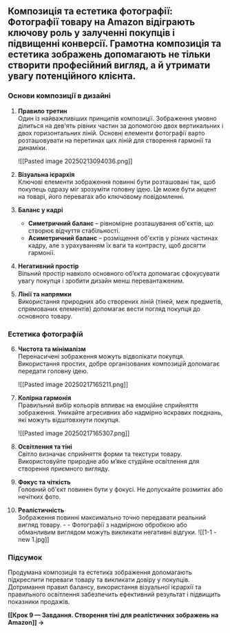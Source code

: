## **Композиція та естетика фотографії:** Фотографії товару на Amazon відіграють ключову роль у залученні покупців і підвищенні конверсії. Грамотна композиція та естетика зображень допомагають не тільки створити професійний вигляд, а й утримати увагу потенційного клієнта.

### **Основи композиції в дизайні**

1. **Правило третин**  
    Один із найважливіших принципів композиції. Зображення умовно ділиться на дев'ять рівних частин за допомогою двох вертикальних і двох горизонтальних ліній. Основні елементи фотографії варто розташовувати на перетинах цих ліній для створення гармонії та динаміки.
    
	![[Pasted image 20250213094036.png]]
	
2. **Візуальна ієрархія**  
    Ключові елементи зображення повинні бути розташовані так, щоб покупець одразу міг зрозуміти головну ідею. Це може бути акцент на товарі, його перевагах або ключовому повідомленні.
    
3. **Баланс у кадрі**
    
    - **Симетричний баланс** – рівномірне розташування об'єктів, що створює відчуття стабільності.
    - **Асиметричний баланс** – розміщення об'єктів у різних частинах кадру, але з урахуванням їх ваги та контрасту, щоб досягти гармонії.
4. **Негативний простір**  
    Вільний простір навколо основного об’єкта допомагає сфокусувати увагу покупця і зробити дизайн менш перевантаженим.
    
5. **Лінії та напрямки**  
    Використання природних або створених ліній (тіней, меж предметів, спрямованих елементів) допомагає вести погляд покупця до основного товару.
    

### **Естетика фотографій**

6. **Чистота та мінімалізм**  
    Перенасичені зображення можуть відволікати покупця. Використання простих, добре організованих композицій допомагає передати головну ідею.
    
    
	![[Pasted image 20250217165211.png]]
	
7. **Колірна гармонія**  
    Правильний вибір кольорів впливає на емоційне сприйняття зображення. Уникайте агресивних або надмірно яскравих поєднань, які можуть відштовхнути покупця.
    
    ![[Pasted image 20250217165307.png]]
    
8. **Освітлення та тіні**  
    Світло визначає сприйняття форми та текстури товару. Використовуйте природне або м’яке студійне освітлення для створення приємного вигляду.
    
9. **Фокус та чіткість**  
    Головний об'єкт повинен бути у фокусі. Не допускайте розмитих або нечітких фото.
    
10. **Реалістичність**  
    Зображення повинні максимально точно передавати реальний вигляд товару. - - Фотографії з надмірною обробкою або обманливим виглядом можуть викликати негативні відгуки.
	![[1-1 - new 1.jpg]]

### **Підсумок**
Продумана композиція та естетика зображення допомагають підкреслити переваги товару та викликати довіру у покупців. Дотримання правил балансу, використання візуальної ієрархії та правильного освітлення забезпечить ефективний результат і підвищить показники продажів.

**[[Крок 9 — Завдання. Створення тіні для реалістичних зображень на Amazon]] →**